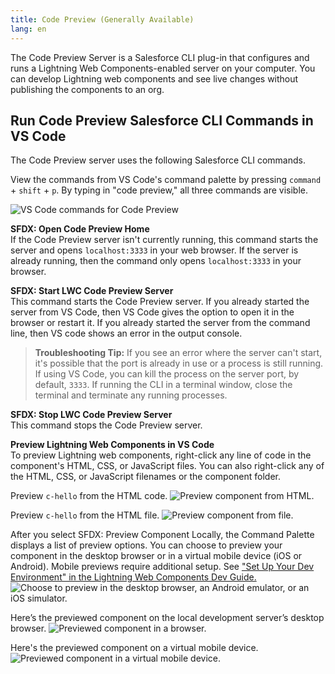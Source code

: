 ```yaml
---
title: Code Preview (Generally Available)
lang: en
---
```


The Code Preview Server is a Salesforce CLI plug-in that configures and runs a Lightning Web Components-enabled server on your computer. You can develop Lightning web components and see live changes without publishing the components to an org. 

## Run Code Preview Salesforce CLI Commands in VS Code

The Code Preview server uses the following Salesforce CLI commands.

View the commands from VS Code's command palette by pressing `command` + `shift` + `p`. By typing in "code preview," all three commands are visible.

![VS Code commands for Code Preview](./images/vscode_codepreview_commands.png)

**SFDX: Open Code Preview Home**  
If the Code Preview server isn't currently running, this command starts the server and opens `localhost:3333` in your web browser. If the server is already running, then the command only opens `localhost:3333` in your browser.

**SFDX: Start LWC Code Preview Server**  
This command starts the Code Preview server. If you already started the server from VS Code, then VS Code gives the option to open it in the browser or restart it. If you already started the server from the command line, then VS code shows an error in the output console.

> **Troubleshooting Tip:** If you see an error where the server can't start, it's possible that the port is already in use or a process is still running. If using VS Code, you can kill the process on the server port, by default, `3333`. If running the CLI in a terminal window, close the terminal and terminate any running processes.

**SFDX: Stop LWC Code Preview Server**  
This command stops the Code Preview server.

**Preview Lightning Web Components in VS Code**  
To preview Lightning web components, right-click any line of code in the component's HTML, CSS, or JavaScript files. You can also right-click any of the HTML, CSS, or JavaScript filenames or the component folder. 

Preview `c-hello` from the HTML code.
![Preview component from HTML.](./images/vscode_preview_component_code.png)

Preview `c-hello` from the HTML file.
![Preview component from file.](./images/vscode_codepreview_file_preview.png)

After you select SFDX: Preview Component Locally, the Command Palette displays a list of preview options. You can choose to preview your component in the desktop browser or in a virtual mobile device (iOS or Android). Mobile previews require additional setup. See ["Set Up Your Dev Environment" in the Lightning Web Components Dev Guide.](https://developer.salesforce.com/docs/component-library/documentation/lwc/lwc.install_setup_develop)
![Choose to preview in the desktop browser, an Android emulator, or an iOS simulator.](./images/vscode_codepreview_mobile_options.png)

Here’s the previewed component on the local development server’s desktop browser.
![Previewed component in a browser.](./images/vscode_codepreview.png)

Here's the previewed component on a virtual mobile device.
![Previewed component in a virtual mobile device.](./images/vscode_codepreview_ios.png)
